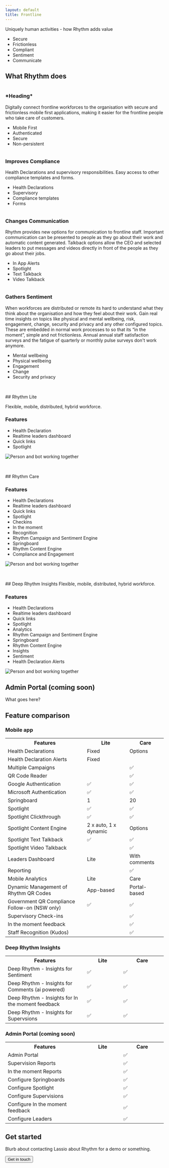 ```yaml
---
layout: default
title: Frontline
---
```


<p>Uniquely human activities - how Rhythm adds value</p>
<ul>
  <li>Secure</li>
  <li>Frictionless</li>
  <li>Compliant</li>
  <li>Sentiment</li>
  <li>Communicate</li>
</ul>

<h2>What Rhythm does </h2>

<div class="row">
  <div class="col-4">
  <div class="feature-icon"><img src="{{ site.baseurl }}/assets/images/feature-icon.svg" alt=""></div>
  <h3>*Heading*</h3>
  <p>Digitally connect frontline workforces to the organisation
  with secure and frictionless mobile first applications, making it easier for the frontline people who take care of customers.</p>
  <ul>
    <li>Mobile First</li>
    <li>Authenticated</li>
    <li>Secure</li>
    <li>Non-persistent</li>
  </ul>
  </div>
  <div class="col-4">
    <div class="feature-icon"><img src="{{ site.baseurl }}/assets/images/lorange.svg" alt=""></div>
  <h3>Improves Compliance</h3>
  <p>Health Declarations and supervisory responsibilities. Easy access to other compliance templates and forms.</p>
  <ul>
    <li>Health Declarations</li>
    <li>Supervisory</li>
    <li>Compliance templates</li>
    <li>Forms</li>
  </ul>
  </div>
</div>
<div class="row">
  <div class="col-4">
    <div class="feature-icon"><img src="{{ site.baseurl }}/assets/images/lellow.svg" alt=""></div>
  <h3>Changes Communication</h3>
  <p>Rhythm provides new options for communication to frontline staff. Important communication can be presented to people as they go about their work and automatic content generated. Talkback options allow the CEO and selected leaders to put messages and videos directly in front of the people as they go about their jobs.</p>
  <ul>
    <li>In App Alerts</li>
    <li>Spotlight</li>
    <li>Text Talkback</li>
    <li>Video Talkback</li>
  </ul>
  </div>
  <div class="col-4">
    <div class="feature-icon"><img src="{{ site.baseurl }}/assets/images/lurple.svg" alt=""></div>
  <h3>Gathers Sentiment</h3>
<p>When workforces are distributed or remote its hard to understand what they think about the organisation and how they feel about their work. Gain real time insights on topics like physical and mental wellbeing, risk, engagement, change, security and privacy and any other configured topics. These are embedded in normal work processes to so that its “in the moment”, simple and not frictionless. Annual annual staff satisfaction surveys and the fatigue of quarterly or monthly pulse surveys don't work anymore.
</p>
  <ul>
    <li>Mental wellbeing</li>
    <li>Physical wellbeing</li>
    <li>Engagement</li>
    <li>Change</li>
    <li>Security and privacy</li>
  </ul>
  </div>
</div>

<a name="rhythm-lite-link">

<div class="product-logo"><img src="{{ site.baseurl }}/assets/images/lellow.svg" alt="" style="margin-top: 32px;"></div>
## Rhythm Lite

Flexible, mobile, distributed, hybrid workforce.

### Features
- Health Declaration
- Realtime leaders dashboard
- Quick links
- Spotlight

<p><img src="{{ site.baseurl }}/assets/images/lite-slide.svg" alt="Person and bot working together"></p>

<a name="rhythm-care-link">

<div class="product-logo"><img src="{{ site.baseurl }}/assets/images/lurple.svg" alt="" style="margin-top: 32px;"></div>
## Rhythm Care

### Features
- Health Declarations
- Realtime leaders dashboard
- Quick links
- Spotlight
- Checkins
- In the moment
- Recognition
- Rhythm Campaign and Sentiment Engine
- Springboard
- Rhythm Content Engine
- Compliance and Engagement

<p><img src="{{ site.baseurl }}/assets/images/care-slide.svg" alt="Person and bot working together"></p>


<a name="deep-rhythm-link">

<div class="product-logo"><img src="{{ site.baseurl }}/assets/images/lorange.svg" alt="" style="margin-top: 32px;"></div>
## Deep Rhythm Insights
Flexible, mobile, distributed, hybrid workforce.

### Features
- Health Declarations
- Realtime leaders dashboard
- Quick links
- Spotlight
- Analytics
- Rhythm Campaign and Sentiment Engine
- Springboard
- Rhythm Content Engine
- Insights
- Sentiment
- Health Declaration Alerts

<p><img src="{{ site.baseurl }}/assets/images/deep-slide.svg" alt="Person and bot working together"></p>


## Admin Portal (coming soon)
What goes here?

## Feature comparison
### Mobile app

<table>
  <tr>
    <th style="width:50%">Features</th>
    <th>Lite</th>
    <th>Care</th>
  </tr>
  <tr>
    <td>Health Declarations</td>
    <td>Fixed</td>
    <td>Options</td>
  </tr>
  <tr>
  <td>Health Declaration Alerts</td>
    <td>Fixed</td>
    <td></td>
  </tr>
  <tr>
  <td>Multiple Campaigns</td>
    <td></td>
    <td>✅</td>
  </tr>
  <tr>
  <td>QR Code Reader</td>
    <td></td>
    <td>✅</td>
  </tr>
  <tr>
  <td>Google Authentication</td>
    <td>✅</td>
    <td>✅</td>
  </tr>
  <tr>
  <td>Microsoft Authentication</td>
    <td>✅</td>
    <td>✅</td>
  </tr>
  <tr>
  <td>Springboard</td>
    <td>1</td>
    <td>20</td>
  </tr>
  <tr>
  <td>Spotlight</td>
    <td>✅</td>
    <td>✅</td>
  </tr>
  <tr>
  <td>Spotlight Clickthrough</td>
    <td>✅</td>
    <td>✅</td>
  </tr>
  <tr>
  <td>Spotlight Content Engine</td>
    <td>2 x auto, 1 x dynamic</td>
    <td>Options</td>
  </tr>
  <tr>
    <td>Spotlight Text Talkback</td>
    <td>✅</td>
    <td>✅</td>
  </tr>
  <tr>
  <td>Spotlight Video Talkback</td>
    <td></td>
    <td>✅</td>
  </tr>
  <tr>
  <td>Leaders Dashboard</td>
    <td>Lite</td>
    <td>With comments</td>
  </tr>
  <tr>
  <td>Reporting</td>
    <td></td>
    <td>✅</td>
  </tr>
  <tr>
  <td>Mobile Analytics</td>
    <td>Lite</td>
    <td>Care</td>
  </tr>
  <tr>
  <td>Dynamic Management of Rhythm QR Codes</td>
    <td>App-based</td>
    <td>Portal-based</td>
  </tr>
  <tr>
  <td>Government QR Compliance Follow-on (NSW only)</td>
    <td>✅</td>
    <td>✅</td>
  </tr>
  <tr>
  <td>Supervisory Check-ins</td>
    <td></td>
    <td>✅</td>
  </tr>
  <tr>
  <td>In the moment feedback</td>
    <td></td>
    <td>✅</td>
  </tr>
  <tr>
  <td>Staff Recognition (Kudos)</td>
    <td></td>
    <td>✅</td>
  </tr>
</table>

### Deep Rhythm Insights

<table>
  <tr>
    <th style="width:50%">Features</th>
    <th>Lite</th>
    <th>Care</th>
  </tr>
  <tr>
  <td>Deep Rhythm - Insights for Sentiment</td>
    <td>✅</td>
    <td>✅</td>
  </tr>
  <tr>
  <td>Deep Rhythm - Insights for Comments (ai powered)</td>
    <td>✅</td>
    <td>✅</td>
  </tr>
  <tr>
  <td>Deep Rhythm - Insights for In the moment feedback</td>
    <td>✅</td>
    <td>✅</td>
  </tr>
  <tr>
  <td>Deep Rhythm - Insights for Supervsions</td>
    <td>✅</td>
    <td>✅</td>
  </tr>
</table>

### Admin Portal (coming soon)

<table>
  <tr>
    <th style="width:50%">Features</th>
    <th>Lite</th>
    <th>Care</th>
  </tr>
  <tr>
  <td>Admin Portal</td>
    <td></td>
    <td>✅</td>
  </tr>
  <tr>
  <td>Supervision Reports</td>
    <td></td>
    <td>✅</td>
  </tr>
  <tr>
  <td>In the moment Reports</td>
    <td></td>
    <td>✅</td>
  </tr>
  <tr>
  <td>Configure Springboards</td>
    <td></td>
    <td>✅</td>
  </tr>
  <tr>
  <td>Configure Spotlight</td>
    <td></td>
    <td>✅</td>
  </tr>
  <tr>
  <td>Configure Supervisions</td>
    <td></td>
    <td>✅</td>
  </tr>
  <tr>
  <td>Configure In the moment feedback</td>
    <td></td>
    <td>✅</td>
  </tr>
  <tr>
  <td>Configure Leaders</td>
    <td></td>
    <td>✅</td>
  </tr>
</table>

## Get started
<p>Blurb about contacting Lassio about Rhythm for a demo or something.</p>
<p><button type="button" name="button" class="button" style="margin-right: 6px; margin-bottom: 24px;" onclick="window.location.href='{{ site.baseurl }}/contact';">Get in touch</button></p>
